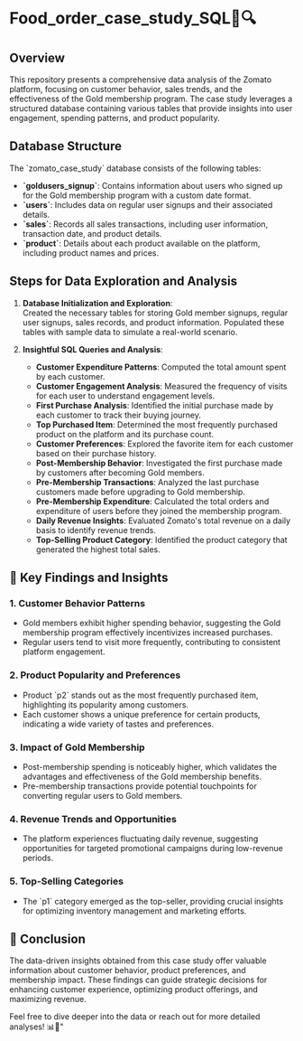 # Food_order_case_study_SQL🚀🔍

## Overview

This repository presents a comprehensive data analysis of the Zomato platform, focusing on customer behavior, sales trends, and the effectiveness of the Gold membership program. The case study leverages a structured database containing various tables that provide insights into user engagement, spending patterns, and product popularity.

## Database Structure

The \`zomato_case_study\` database consists of the following tables:

- **\`goldusers_signup\`**: Contains information about users who signed up for the Gold membership program with a custom date format.
- **\`users\`**: Includes data on regular user signups and their associated details.
- **\`sales\`**: Records all sales transactions, including user information, transaction date, and product details.
- **\`product\`**: Details about each product available on the platform, including product names and prices.

## Steps for Data Exploration and Analysis

1. **Database Initialization and Exploration**:  
   Created the necessary tables for storing Gold member signups, regular user signups, sales records, and product information. Populated these tables with sample data to simulate a real-world scenario.

2. **Insightful SQL Queries and Analysis**:
   - **Customer Expenditure Patterns**: Computed the total amount spent by each customer.
   - **Customer Engagement Analysis**: Measured the frequency of visits for each user to understand engagement levels.
   - **First Purchase Analysis**: Identified the initial purchase made by each customer to track their buying journey.
   - **Top Purchased Item**: Determined the most frequently purchased product on the platform and its purchase count.
   - **Customer Preferences**: Explored the favorite item for each customer based on their purchase history.
   - **Post-Membership Behavior**: Investigated the first purchase made by customers after becoming Gold members.
   - **Pre-Membership Transactions**: Analyzed the last purchase customers made before upgrading to Gold membership.
   - **Pre-Membership Expenditure**: Calculated the total orders and expenditure of users before they joined the membership program.
   - **Daily Revenue Insights**: Evaluated Zomato's total revenue on a daily basis to identify revenue trends.
   - **Top-Selling Product Category**: Identified the product category that generated the highest total sales.

## 🌟 Key Findings and Insights

### 1. **Customer Behavior Patterns**
   - Gold members exhibit higher spending behavior, suggesting the Gold membership program effectively incentivizes increased purchases.
   - Regular users tend to visit more frequently, contributing to consistent platform engagement.

### 2. **Product Popularity and Preferences**
   - Product \`p2\` stands out as the most frequently purchased item, highlighting its popularity among customers.
   - Each customer shows a unique preference for certain products, indicating a wide variety of tastes and preferences.

### 3. **Impact of Gold Membership**
   - Post-membership spending is noticeably higher, which validates the advantages and effectiveness of the Gold membership benefits.
   - Pre-membership transactions provide potential touchpoints for converting regular users to Gold members.

### 4. **Revenue Trends and Opportunities**
   - The platform experiences fluctuating daily revenue, suggesting opportunities for targeted promotional campaigns during low-revenue periods.

### 5. **Top-Selling Categories**
   - The \`p1\` category emerged as the top-seller, providing crucial insights for optimizing inventory management and marketing efforts.

## 🚀 Conclusion

The data-driven insights obtained from this case study offer valuable information about customer behavior, product preferences, and membership impact. These findings can guide strategic decisions for enhancing customer experience, optimizing product offerings, and maximizing revenue.

Feel free to dive deeper into the data or reach out for more detailed analyses! 📊🍕"


